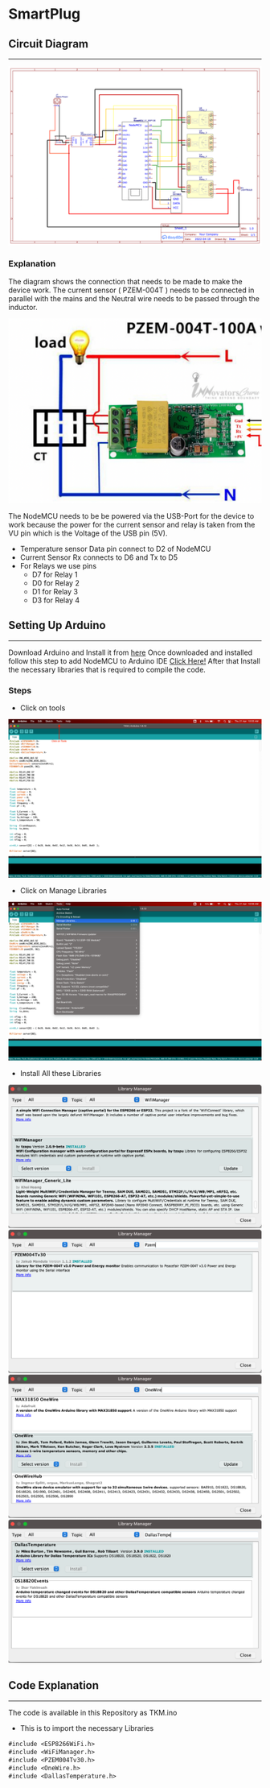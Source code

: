 # SmartPlug
## Circuit Diagram
----
![Image](https://github.com/juzkiddin/SmartPlug/blob/main/Images/Schematic_Smart%20Plug_2022-04-18.png)
### Explanation
The diagram shows the connection that needs to be made to make the device work. The current sensor ( PZEM-004T ) needs to be connected in parallel with the mains and the Neutral wire needs to be passed through the inductor. 

![Image](https://github.com/juzkiddin/SmartPlug/blob/main/Images/Screenshot%202022-04-18%20at%2012.44.17%20PM.png)

The NodeMCU needs to be be powered via the USB-Port for the device to work because the power for the current sensor and relay is taken from the VU pin which is the Voltage of the USB pin (5V). 

* Temperature sensor Data pin connect to D2 of NodeMCU
* Current Sensor Rx connects to D6 and Tx to D5
* For Relays we use pins 
   * D7 for Relay 1
   * D0 for Relay 2
   * D1 for Relay 3
   * D3 for Relay 4

## Setting Up Arduino
----
Download Arduino and Install it from [here](https://www.arduino.cc/en/software)
Once downloaded and installed follow this step to add NodeMCU to Arduino IDE [Click Here!](https://www.instructables.com/Steps-to-Setup-Arduino-IDE-for-NODEMCU-ESP8266-WiF/)
After that Install the necessary libraries that is required to compile the code.
### Steps
* Click on tools

![Image](https://github.com/juzkiddin/SmartPlug/blob/main/Images/Tools.png)

* Click on Manage Libraries

![Image](https://github.com/juzkiddin/SmartPlug/blob/main/Images/Manage%20Libraries.png)

* Install All these Libraries

![Image](https://github.com/juzkiddin/SmartPlug/blob/main/Images/WifiManager.png)
![Image](https://github.com/juzkiddin/SmartPlug/blob/main/Images/Pzem.png)
![Image](https://github.com/juzkiddin/SmartPlug/blob/main/Images/OneWire.png)
![Image](https://github.com/juzkiddin/SmartPlug/blob/main/Images/DallasTemperature.png)

## Code Explanation
----
The code is available in this Repository as TKM.ino

* This is to import the necessary Libraries

```
#include <ESP8266WiFi.h>
#include <WiFiManager.h>
#include <PZEM004Tv30.h>
#include <OneWire.h>
#include <DallasTemperature.h>
```
